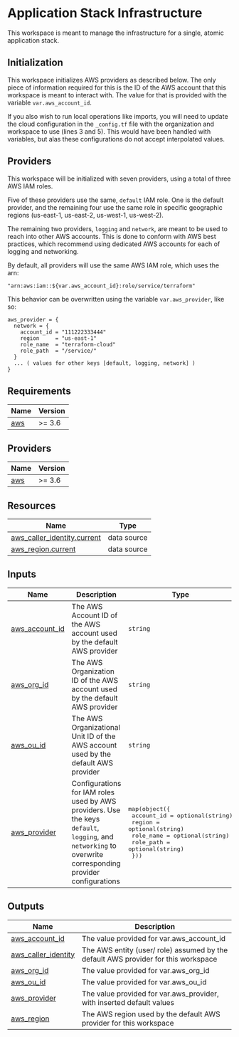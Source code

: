# Application Stack Infrastructure

This workspace is meant to manage the infrastructure for a single, atomic application stack. 

## Initialization

This workspace initializes AWS providers as described below. The only piece of information required for this is the ID of the AWS account that this workspace is meant to interact with. The value for that is provided with the variable `var.aws_account_id`.

If you also wish to run local operations like imports, you will need to update the cloud configuration in the `_config.tf` file with the organization and workspace to use (lines 3 and 5). This would have been handled with variables, but alas these configurations do not accept interpolated values.

## Providers

This workspace will be initialized with seven providers, using a total of three AWS IAM roles.

Five of these providers use the same, `default` IAM role. One is the default provider, and the remaining four use the same role in specific geographic regions (us-east-1, us-east-2, us-west-1, us-west-2).

The remaining two providers, `logging` and `network`, are meant to be used to reach into other AWS accounts. This is done to conform with AWS best practices, which recommend using dedicated AWS accounts for each of logging and networking.

By default, all providers will use the same AWS IAM role, which uses the arn:
```hcl
"arn:aws:iam::${var.aws_account_id}:role/service/terraform"
```

This behavior can be overwritten using the variable `var.aws_provider`, like so:
```hcl
aws_provider = {
  network = {
    account_id = "111222333444"
    region     = "us-east-1"
    role_name  = "terraform-cloud"
    role_path  = "/service/"
  }
  ... ( values for other keys [default, logging, network] )
}
```

<!-- BEGIN_TF_DOCS -->
## Requirements

| Name | Version |
|------|---------|
| <a name="requirement_aws"></a> [aws](#requirement\_aws) | >= 3.6 |

## Providers

| Name | Version |
|------|---------|
| <a name="provider_aws"></a> [aws](#provider\_aws) | >= 3.6 |

## Resources

| Name | Type |
|------|------|
| [aws_caller_identity.current](https://registry.terraform.io/providers/hashicorp/aws/latest/docs/data-sources/caller_identity) | data source |
| [aws_region.current](https://registry.terraform.io/providers/hashicorp/aws/latest/docs/data-sources/region) | data source |

## Inputs

| Name | Description | Type | Default | Required |
|------|-------------|------|---------|:--------:|
| <a name="input_aws_account_id"></a> [aws\_account\_id](#input\_aws\_account\_id) | The AWS Account ID of the AWS account used by the default AWS provider | `string` | n/a | yes |
| <a name="input_aws_org_id"></a> [aws\_org\_id](#input\_aws\_org\_id) | The AWS Organization ID of the AWS account used by the default AWS provider | `string` | `"o-000000"` | no |
| <a name="input_aws_ou_id"></a> [aws\_ou\_id](#input\_aws\_ou\_id) | The AWS Organizational Unit ID of the AWS account used by the default AWS provider | `string` | `"ou-000000"` | no |
| <a name="input_aws_provider"></a> [aws\_provider](#input\_aws\_provider) | Configurations for IAM roles used by AWS providers. Use the keys `default`,<br>`logging`, and `networking` to overwrite corresponding provider configurations | <pre>map(object({<br>    account_id = optional(string)<br>    region     = optional(string)<br>    role_name  = optional(string)<br>    role_path  = optional(string)<br>  }))</pre> | `{}` | no |

## Outputs

| Name | Description |
|------|-------------|
| <a name="output_aws_account_id"></a> [aws\_account\_id](#output\_aws\_account\_id) | The value provided for var.aws\_account\_id |
| <a name="output_aws_caller_identity"></a> [aws\_caller\_identity](#output\_aws\_caller\_identity) | The AWS entity (user/ role) assumed by the default AWS provider for this workspace |
| <a name="output_aws_org_id"></a> [aws\_org\_id](#output\_aws\_org\_id) | The value provided for var.aws\_org\_id |
| <a name="output_aws_ou_id"></a> [aws\_ou\_id](#output\_aws\_ou\_id) | The value provided for var.aws\_ou\_id |
| <a name="output_aws_provider"></a> [aws\_provider](#output\_aws\_provider) | The value provided for var.aws\_provider, with inserted default values |
| <a name="output_aws_region"></a> [aws\_region](#output\_aws\_region) | The AWS region used by the default AWS provider for this workspace |
<!-- END_TF_DOCS -->

